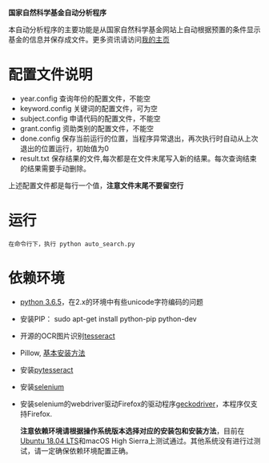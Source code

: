 
**国家自然科学基金自动分析程序**

本自动分析程序的主要功能是从国家自然科学基金网站上自动根据预置的条件显示基金的信息并保存成文件。更多资讯请访问[我的主页](https://cskxie.github.io)

# 配置文件说明
* year.config 查询年份的配置文件，不能空
* keyword.config 关键词的配置文件，可为空
* subject.config 申请代码的配置文件，不能空
* grant.config 资助类别的配置文件，不能空
* done.config 保存当前运行的位置，当程序异常退出，再次执行时自动从上次退出的位置运行，初始值为0
* result.txt 保存结果的文件,每次都是在文件末尾写入新的结果。每次查询结束的结果需要手动删除。

上述配置文件都是每行一个值，**注意文件末尾不要留空行**
 

# 运行
    在命令行下，执行 python auto_search.py

# 依赖环境
* [python 3.6.5](https://www.python.org/downloads/)，在2.x的环境中有些unicode字符编码的问题
* 安装PIP： sudo apt-get install python-pip python-dev
* 开源的OCR图片识别[tesseract](https://github.com/tesseract-ocr/tesseract)
* Pillow, [基本安装方法](https://pillow.readthedocs.io/en/5.1.x/)
* 安装[pytesseract](https://github.com/madmaze/pytesseract)
* 安装[selenium](https://pypi.org/project/selenium/)
* 安装selenium的webdriver驱动Firefox的驱动程序[geckodriver](https://github.com/mozilla/geckodriver/releases)，本程序仅支持Firefox. 

    **注意依赖环境请根据操作系统版本选择对应的安装包和安装方法**，目前在[Ubuntu 18.04 LTS](https://www.ubuntu.com/download/desktop)和macOS High Sierra上测试通过。其他系统没有进行过测试，请一定确保依赖环境配置正确。


